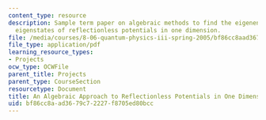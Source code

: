 ```yaml
---
content_type: resource
description: Sample term paper on algebraic methods to find the eigenenergies and
  eigenstates of reflectionless potentials in one dimension.
file: /media/courses/8-06-quantum-physics-iii-spring-2005/bf86cc8aad3679c72227f8705ed80bcc_samplepaper.pdf
file_type: application/pdf
learning_resource_types:
- Projects
ocw_type: OCWFile
parent_title: Projects
parent_type: CourseSection
resourcetype: Document
title: An Algebraic Approach to Reflectionless Potentials in One Dimension
uid: bf86cc8a-ad36-79c7-2227-f8705ed80bcc
---
```

